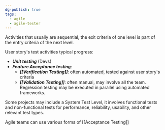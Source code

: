 ```yaml
---
dg-publish: true
tags:
  - agile
  - agile-tester
---
```

Activities that usually are sequential, the exit criteria of one level is part of the entry criteria of the next level.

User story's test activities typical progress:
- ***Unit testing*** (Devs)
- ***Feature Acceptance testing***:
	- ***[[Verification Testing]]***: often automated, tested against user story's criteria
	- ***[[Validation Testing]]***: often manual, may involve all the team.
Regression testing may be executed in parallel using automated frameworks.

Some projects may include a System Test Level, it involves functional tests and non-functional tests for performance, reliability, usability, and other relevant test types.

Agile teams can use various forms of [[Acceptance Testing]] 
